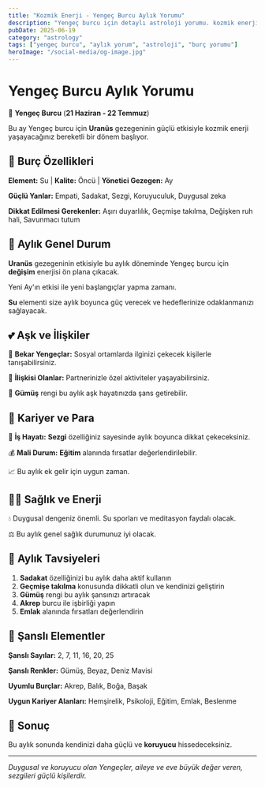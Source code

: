 ```yaml
---
title: "Kozmik Enerji - Yengeç Burcu Aylık Yorumu"
description: "Yengeç burcu için detaylı astroloji yorumu. kozmik enerji konusunda rehberlik."
pubDate: 2025-06-19
category: "astrology"
tags: ["yengeç burcu", "aylık yorum", "astroloji", "burç yorumu"]
heroImage: "/social-media/og-image.jpg"
---
```


# Yengeç Burcu Aylık Yorumu

🦀 **Yengeç Burcu** (**21 Haziran - 22 Temmuz**)

Bu ay Yengeç burcu için **Uranüs** gezegeninin güçlü etkisiyle kozmik enerji yaşayacağınız bereketli bir dönem başlıyor.

## 🌟 Burç Özellikleri

**Element:** Su | **Kalite:** Öncü | **Yönetici Gezegen:** Ay

**Güçlü Yanlar:** Empati, Sadakat, Sezgi, Koruyuculuk, Duygusal zeka

**Dikkat Edilmesi Gerekenler:** Aşırı duyarlılık, Geçmişe takılma, Değişken ruh hali, Savunmacı tutum

## 💫 Aylık Genel Durum

**Uranüs** gezegeninin etkisiyle bu aylık döneminde Yengeç burcu için **değişim** enerjisi ön plana çıkacak.

Yeni Ay'ın etkisi ile yeni başlangıçlar yapma zamanı.

**Su** elementi size aylık boyunca güç verecek ve hedeflerinize odaklanmanızı sağlayacak.

## 💕 Aşk ve İlişkiler

💖 **Bekar Yengeçlar:** Sosyal ortamlarda ilginizi çekecek kişilerle tanışabilirsiniz.

💑 **İlişkisi Olanlar:** Partnerinizle özel aktiviteler yaşayabilirsiniz.

🌹 **Gümüş** rengi bu aylık aşk hayatınızda şans getirebilir.

## 💼 Kariyer ve Para

🚀 **İş Hayatı:** **Sezgi** özelliğiniz sayesinde aylık boyunca dikkat çekeceksiniz.

💰 **Mali Durum:** **Eğitim** alanında fırsatlar değerlendirilebilir.

📈 Bu aylık ek gelir için uygun zaman.

## 🏃‍♀️ Sağlık ve Enerji

💧 Duygusal dengeniz önemli. Su sporları ve meditasyon faydalı olacak.

⚖️ Bu aylık genel sağlık durumunuz iyi olacak.

## 🎯 Aylık Tavsiyeleri

1. **Sadakat** özelliğinizi bu aylık daha aktif kullanın
2. **Geçmişe takılma** konusunda dikkatli olun ve kendinizi geliştirin
3. **Gümüş** rengi bu aylık şansınızı artıracak
4. **Akrep** burcu ile işbirliği yapın
5. **Emlak** alanında fırsatları değerlendirin

## 🔮 Şanslı Elementler

**Şanslı Sayılar:** 2, 7, 11, 16, 20, 25

**Şanslı Renkler:** Gümüş, Beyaz, Deniz Mavisi

**Uyumlu Burçlar:** Akrep, Balık, Boğa, Başak

**Uygun Kariyer Alanları:** Hemşirelik, Psikoloji, Eğitim, Emlak, Beslenme

## 💫 Sonuç

Bu aylık sonunda kendinizi daha güçlü ve **koruyucu** hissedeceksiniz.

---

*Duygusal ve koruyucu olan Yengeçler, aileye ve eve büyük değer veren, sezgileri güçlü kişilerdir.*
